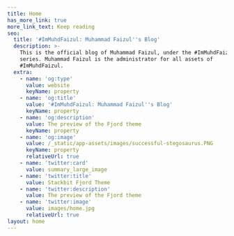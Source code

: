 ```yaml
---
title: Home
has_more_link: true
more_link_text: Keep reading
seo:
  title: '#ImMuhdFaizul: Muhammad Faizul''s Blog'
  description: >-
    This is the official blog of Muhammad Faizul, under the #ImMuhdFaizul's
    series. Muhammad Faizul is the administrator for all assets of
    #ImMuhdFaizul. 
  extra:
    - name: 'og:type'
      value: website
      keyName: property
    - name: 'og:title'
      value: '#ImMuhdFaizul: Muhammad Faizul''s Blog'
      keyName: property
    - name: 'og:description'
      value: The preview of the Fjord theme
      keyName: property
    - name: 'og:image'
      value: /_static/app-assets/images/successful-stegosaurus.PNG
      keyName: property
      relativeUrl: true
    - name: 'twitter:card'
      value: summary_large_image
    - name: 'twitter:title'
      value: Stackbit Fjord Theme
    - name: 'twitter:description'
      value: The preview of the Fjord theme
    - name: 'twitter:image'
      value: images/home.jpg
      relativeUrl: true
layout: home
---
```

